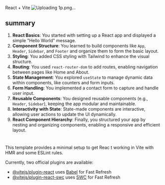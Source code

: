 React + Vite
![Uploading 1p.png…]()

summary
-------
1. **React Basics**: You started with setting up a React app and displayed a simple "Hello World" message.
2. **Component Structure**: You learned to build components like `App`, `Header`, `Sidebar`, and `Footer` and organize them to form the basic layout.
3. **Styling**: You added CSS styling with Tailwind to enhance the visual structure.
4. **Routing**: You used `react-router-dom` to add routes, enabling navigation between pages like Home and About.
5. **State Management**: You explored `useState` to manage dynamic data within components, like counters and form inputs.
6. **Form Handling**: You implemented a contact form to capture and handle user input.
7. **Reusable Components**: You designed reusable components (e.g., `Header`, `Sidebar`), keeping the app modular and maintainable.
8. **Interactivity with State**: State-made components are interactive, allowing user actions to update the UI dynamically.
9. **React Component Hierarchy**: Finally, you structured your app by nesting and organizing components, enabling a responsive and efficient layout.


# 
This template provides a minimal setup to get Reac
t working in Vite with HMR and some ESLint rules.

Currently, two official plugins are available:

- [@vitejs/plugin-react](https://github.com/vitejs/vite-plugin-react/blob/main/packages/plugin-react/README.md) uses [Babel](https://babeljs.io/) for Fast Refresh
- [@vitejs/plugin-react-swc](https://github.com/vitejs/vite-plugin-react-swc) uses [SWC](https://swc.rs/) for Fast Refresh
